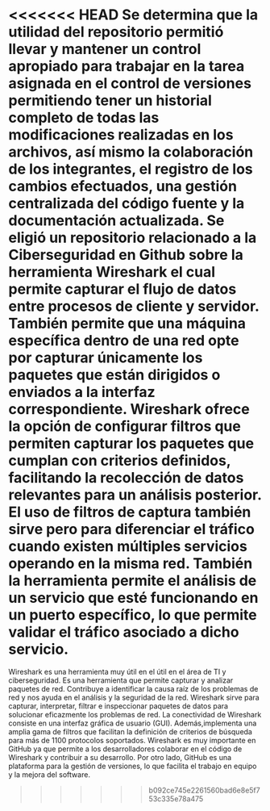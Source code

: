 <<<<<<< HEAD
Se determina que la utilidad del repositorio permitió llevar y mantener un control apropiado 
para trabajar en la tarea asignada en el control de versiones permitiendo tener un historial
completo de todas las modificaciones realizadas en los archivos, así mismo la colaboración de los 
integrantes, el registro de los cambios efectuados, una gestión centralizada del código fuente y 
la documentación actualizada. Se eligió un repositorio relacionado a la Ciberseguridad en Github
sobre la herramienta Wireshark el cual permite capturar el flujo de datos entre procesos de cliente
y servidor. También permite que una máquina específica dentro de una red opte por capturar únicamente 
los paquetes que están dirigidos o enviados a la interfaz correspondiente. Wireshark ofrece la opción de configurar filtros que permiten capturar los paquetes que cumplan con criterios definidos, facilitando la recolección de datos relevantes para un análisis posterior. El uso de filtros de captura también sirve pero para diferenciar el tráfico cuando existen múltiples servicios operando en la misma red. También la herramienta permite el análisis de un servicio que esté funcionando en un puerto específico, lo que permite validar el tráfico asociado a dicho servicio.
=======
Wireshark es una herramienta muy útil en el útil en el área de TI y ciberseguridad. Es una herramienta que permite capturar y analizar paquetes de red. Contribuye a identificar la causa raíz de los problemas de red y nos ayuda en el análisis y la seguridad de la red. Wireshark sirve para capturar, interpretar, filtrar e inspeccionar paquetes de datos para  solucionar eficazmente los problemas de red. La conectividad de Wireshark consiste en una interfaz gráfica de usuario (GUI). Además,implementa una amplia gama de filtros que facilitan la definición de criterios de búsqueda para más de 1100 protocolos soportados.
Wireshark es muy importante en GitHub ya que permite a los desarrolladores colaborar en el código de Wireshark y contribuir a su desarrollo. Por otro lado, GitHub es  una plataforma para la gestión de versiones, lo que facilita el trabajo en equipo y la mejora del software. 

>>>>>>> b092ce745e2261560bad6e8e5f753c335e78a475
